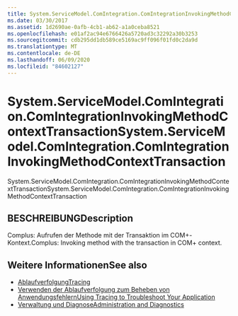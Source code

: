 ```yaml
---
title: System.ServiceModel.ComIntegration.ComIntegrationInvokingMethodContextTransaction
ms.date: 03/30/2017
ms.assetid: 1d2690ae-0afb-4cb1-ab62-a1a0ceba8521
ms.openlocfilehash: e01af2ac94e6766426a5720ad3c32292a30b3253
ms.sourcegitcommit: cdb295dd1db589ce5169ac9ff096f01fd0c2da9d
ms.translationtype: MT
ms.contentlocale: de-DE
ms.lasthandoff: 06/09/2020
ms.locfileid: "84602127"
---
```

# <a name="systemservicemodelcomintegrationcomintegrationinvokingmethodcontexttransaction"></a><span data-ttu-id="78808-102">System.ServiceModel.ComIntegration.ComIntegrationInvokingMethodContextTransaction</span><span class="sxs-lookup"><span data-stu-id="78808-102">System.ServiceModel.ComIntegration.ComIntegrationInvokingMethodContextTransaction</span></span>
<span data-ttu-id="78808-103">System.ServiceModel.ComIntegration.ComIntegrationInvokingMethodContextTransaction</span><span class="sxs-lookup"><span data-stu-id="78808-103">System.ServiceModel.ComIntegration.ComIntegrationInvokingMethodContextTransaction</span></span>  
  
## <a name="description"></a><span data-ttu-id="78808-104">BESCHREIBUNG</span><span class="sxs-lookup"><span data-stu-id="78808-104">Description</span></span>  
 <span data-ttu-id="78808-105">Complus: Aufrufen der Methode mit der Transaktion im COM+-Kontext.</span><span class="sxs-lookup"><span data-stu-id="78808-105">Complus: Invoking method with the transaction in COM+ context.</span></span>  
  
## <a name="see-also"></a><span data-ttu-id="78808-106">Weitere Informationen</span><span class="sxs-lookup"><span data-stu-id="78808-106">See also</span></span>

- [<span data-ttu-id="78808-107">Ablaufverfolgung</span><span class="sxs-lookup"><span data-stu-id="78808-107">Tracing</span></span>](index.md)
- [<span data-ttu-id="78808-108">Verwenden der Ablaufverfolgung zum Beheben von Anwendungsfehlern</span><span class="sxs-lookup"><span data-stu-id="78808-108">Using Tracing to Troubleshoot Your Application</span></span>](using-tracing-to-troubleshoot-your-application.md)
- [<span data-ttu-id="78808-109">Verwaltung und Diagnose</span><span class="sxs-lookup"><span data-stu-id="78808-109">Administration and Diagnostics</span></span>](../index.md)
